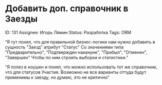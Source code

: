 # Добавить доп. справочник в Заезды

ID: 131
Assignee: Игорь Лямин
Status: Разработка
Tags: ORM

“Я тут понял, что для правильной бизнес-логики нам нужно добавить в сущность "Заезд" атрибут "Статус"
Со значениями типа "Предварительно", "Подтвержден накануне", "Прибыл", "Отменен", "Завершен"
Чтобы по ним строить выборки и статистики.”

“Я полез в ноушен и понял, что можно использовать тот же справочник, что для статусов Участия. Возможно не все варианты оттуда будут применимы к заезду, но думаю, это не критично”
